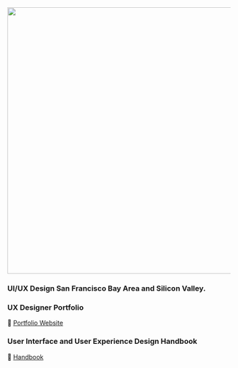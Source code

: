 <div align="center" width="50">
<img src="https://github.com/hillodesign/hillodesign/blob/master/img/sf.gif" width="600"/>
</div>

<h3>UI/UX Design San Francisco Bay Area and Silicon Valley.</h3>
  
### UX Designer Portfolio
:page_facing_up: [Portfolio Website](http://www.hillodesign.com)

### User Interface and User Experience Design Handbook
:book: [Handbook](https://github.com/hillodesign/user_interface_and_user_experience_design_handbook)

